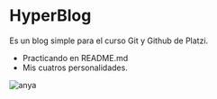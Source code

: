 # HyperBlog
Es un blog simple para el curso Git y Github de Platzi.

-   Practicando en README.md 
- Mis cuatros personalidades.

![anya](https://cloudfront-us-east-1.images.arcpublishing.com/infobae/LDV3VUWNCFGRVM2B7IUWQ35LQM.png "anya")